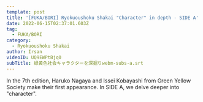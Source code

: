 ```yaml
---
template: post
title: '[FUKA/BORI] Ryokuoushoku Shakai "Character" in depth - SIDE A'
date: 2022-06-15T02:37:01.603Z
tag:
  - FUKA/BORI
category:
  - Ryokuoushoku Shakai
author: Irsan
videoID: UQ9EWPtBjq0
subTitle: 緑黄色社会キャラクターを深掘りwebm-subs-a.srt
---
```

In the 7th edition, Haruko Nagaya and Issei Kobayashi from Green Yellow Society make their first appearance. In SIDE A, we delve deeper into "character".
